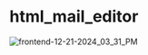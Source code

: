 # html_mail_editor

![frontend-12-21-2024_03_31_PM](https://github.com/user-attachments/assets/6d9d03ed-4084-469f-9007-d7ff8b0fdbc7)

